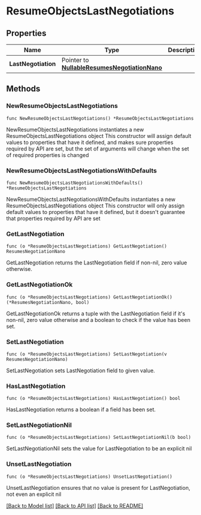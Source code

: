 # ResumeObjectsLastNegotiations

## Properties

Name | Type | Description | Notes
------------ | ------------- | ------------- | -------------
**LastNegotiation** | Pointer to [**NullableResumesNegotiationNano**](ResumesNegotiationNano.md) |  | [optional] 

## Methods

### NewResumeObjectsLastNegotiations

`func NewResumeObjectsLastNegotiations() *ResumeObjectsLastNegotiations`

NewResumeObjectsLastNegotiations instantiates a new ResumeObjectsLastNegotiations object
This constructor will assign default values to properties that have it defined,
and makes sure properties required by API are set, but the set of arguments
will change when the set of required properties is changed

### NewResumeObjectsLastNegotiationsWithDefaults

`func NewResumeObjectsLastNegotiationsWithDefaults() *ResumeObjectsLastNegotiations`

NewResumeObjectsLastNegotiationsWithDefaults instantiates a new ResumeObjectsLastNegotiations object
This constructor will only assign default values to properties that have it defined,
but it doesn't guarantee that properties required by API are set

### GetLastNegotiation

`func (o *ResumeObjectsLastNegotiations) GetLastNegotiation() ResumesNegotiationNano`

GetLastNegotiation returns the LastNegotiation field if non-nil, zero value otherwise.

### GetLastNegotiationOk

`func (o *ResumeObjectsLastNegotiations) GetLastNegotiationOk() (*ResumesNegotiationNano, bool)`

GetLastNegotiationOk returns a tuple with the LastNegotiation field if it's non-nil, zero value otherwise
and a boolean to check if the value has been set.

### SetLastNegotiation

`func (o *ResumeObjectsLastNegotiations) SetLastNegotiation(v ResumesNegotiationNano)`

SetLastNegotiation sets LastNegotiation field to given value.

### HasLastNegotiation

`func (o *ResumeObjectsLastNegotiations) HasLastNegotiation() bool`

HasLastNegotiation returns a boolean if a field has been set.

### SetLastNegotiationNil

`func (o *ResumeObjectsLastNegotiations) SetLastNegotiationNil(b bool)`

 SetLastNegotiationNil sets the value for LastNegotiation to be an explicit nil

### UnsetLastNegotiation
`func (o *ResumeObjectsLastNegotiations) UnsetLastNegotiation()`

UnsetLastNegotiation ensures that no value is present for LastNegotiation, not even an explicit nil

[[Back to Model list]](../README.md#documentation-for-models) [[Back to API list]](../README.md#documentation-for-api-endpoints) [[Back to README]](../README.md)


